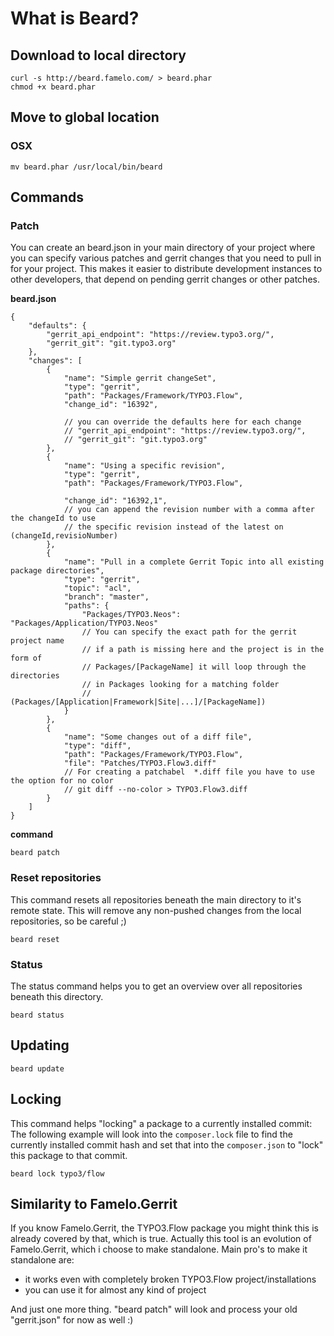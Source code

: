 # What is Beard?

## Download to local directory
```
curl -s http://beard.famelo.com/ > beard.phar
chmod +x beard.phar
```

## Move to global location

### OSX
```
mv beard.phar /usr/local/bin/beard
```

## Commands

### Patch

You can create an beard.json in your main directory of your project
where you can specify various patches and gerrit changes that you
need to pull in for your project. This makes it easier to distribute
development instances to other developers, that depend on pending
gerrit changes or other patches.

**beard.json**
```
{
    "defaults": {
        "gerrit_api_endpoint": "https://review.typo3.org/",
        "gerrit_git": "git.typo3.org"
    },
    "changes": [
        {
            "name": "Simple gerrit changeSet",
            "type": "gerrit",
            "path": "Packages/Framework/TYPO3.Flow",
            "change_id": "16392",

            // you can override the defaults here for each change
            // "gerrit_api_endpoint": "https://review.typo3.org/",
            // "gerrit_git": "git.typo3.org"
        },
        {
            "name": "Using a specific revision",
            "type": "gerrit",
            "path": "Packages/Framework/TYPO3.Flow",

            "change_id": "16392,1",
            // you can append the revision number with a comma after the changeId to use
            // the specific revision instead of the latest on (changeId,revisioNumber)
        },
        {
            "name": "Pull in a complete Gerrit Topic into all existing package directories",
            "type": "gerrit",
            "topic": "acl",
            "branch": "master",
            "paths": {
                "Packages/TYPO3.Neos": "Packages/Application/TYPO3.Neos"
                // You can specify the exact path for the gerrit project name
                // if a path is missing here and the project is in the form of
                // Packages/[PackageName] it will loop through the directories
                // in Packages looking for a matching folder
                // (Packages/[Application|Framework|Site|...]/[PackageName])
            }
        },
        {
            "name": "Some changes out of a diff file",
            "type": "diff",
            "path": "Packages/Framework/TYPO3.Flow",
            "file": "Patches/TYPO3.Flow3.diff"
            // For creating a patchabel  *.diff file you have to use the option for no color
            // git diff --no-color > TYPO3.Flow3.diff
        }
    ]
}
```

**command**
```
beard patch
```

### Reset repositories

This command resets all repositories beneath the main directory to it's remote state.
This will remove any non-pushed changes from the local repositories, so be careful ;)

```
beard reset
```

### Status

The status command helps you to get an overview over all repositories beneath this directory.

```
beard status
```

## Updating

```
beard update
```

## Locking

This command helps "locking" a package to a currently installed commit:
The following example will look into the ```composer.lock``` file to find the currently installed
commit hash and set that into the ```composer.json``` to "lock" this package to that commit.

```
beard lock typo3/flow
```

## Similarity to Famelo.Gerrit

If you know Famelo.Gerrit, the TYPO3.Flow package you might think this is already covered by that,
which is true. Actually this tool is an evolution of Famelo.Gerrit, which i choose to make standalone.
Main pro's to make it standalone are:
- it works even with completely broken TYPO3.Flow project/installations
- you can use it for almost any kind of project

And just one more thing. "beard patch" will look and process your old "gerrit.json" for now as well :)
